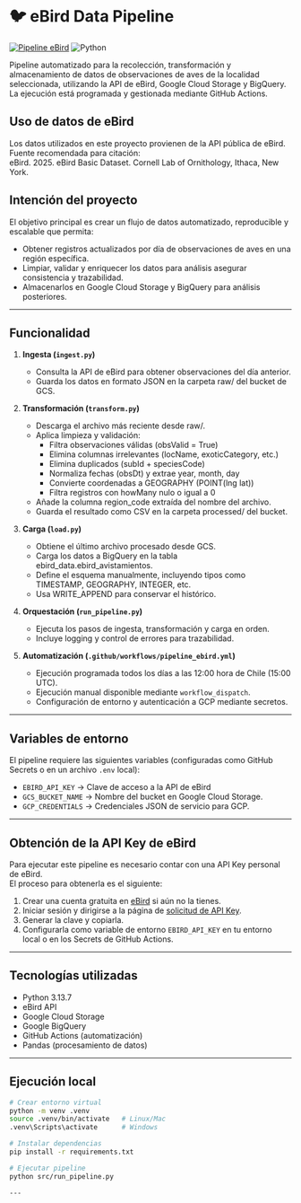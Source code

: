 # 🐦 eBird Data Pipeline
[![Pipeline eBird](https://github.com/Rominaraya/ebird-data-pipeline/actions/workflows/pipeline_ebird.yml/badge.svg)](https://github.com/Rominaraya/ebird-data-pipeline/actions/workflows/pipeline_ebird.yml)
![Python](https://img.shields.io/badge/python-3.13.7-blue.svg)

Pipeline automatizado para la recolección, transformación y almacenamiento de datos de observaciones de aves de la localidad seleccionada, utilizando la API de eBird, Google Cloud Storage y BigQuery.  
La ejecución está programada y gestionada mediante GitHub Actions.

## Uso de datos de eBird
Los datos utilizados en este proyecto provienen de la API pública de eBird.  
Fuente recomendada para citación:  
eBird. 2025. eBird Basic Dataset. Cornell Lab of Ornithology, Ithaca, New York.

## Intención del proyecto
El objetivo principal es crear un flujo de datos automatizado, reproducible y escalable que permita:

- Obtener registros actualizados por día de observaciones de aves en una región específica.
- Limpiar, validar y enriquecer los datos para análisis  asegurar consistencia y trazabilidad.
- Almacenarlos en Google Cloud Storage y BigQuery para análisis posteriores.

---

## Funcionalidad

1. **Ingesta (`ingest.py`)**  
   - Consulta la API de eBird para obtener observaciones del día anterior.  
   - Guarda los datos en formato JSON en la carpeta raw/ del bucket de GCS.

2. **Transformación (`transform.py`)**  
   - Descarga el archivo más reciente desde raw/. 
   - Aplica limpieza y validación:  
     - Filtra observaciones válidas (obsValid = True)  
     - Elimina columnas irrelevantes (locName, exoticCategory, etc.)  
     - Elimina duplicados (subId + speciesCode)
     - Normaliza fechas (obsDt) y extrae year, month, day
     - Convierte coordenadas a GEOGRAPHY (POINT(lng lat))
     - Filtra registros con howMany nulo o igual a 0
   - Añade la columna region_code extraída del nombre del archivo.
   - Guarda el resultado como CSV en la carpeta processed/ del bucket.

3. **Carga (`load.py`)**  
   - Obtiene el último archivo procesado desde GCS. 
   - Carga los datos a BigQuery en la tabla ebird_data.ebird_avistamientos. 
   - Define el esquema manualmente, incluyendo tipos como TIMESTAMP, GEOGRAPHY, INTEGER, etc.
   - Usa WRITE_APPEND para conservar el histórico.

4. **Orquestación (`run_pipeline.py`)**  
   - Ejecuta los pasos de ingesta, transformación y carga en orden.  
   - Incluye logging y control de errores para trazabilidad.

5. **Automatización (`.github/workflows/pipeline_ebird.yml`)**  
   - Ejecución programada todos los días a las 12:00 hora de Chile (15:00 UTC).  
   - Ejecución manual disponible mediante `workflow_dispatch`.  
   - Configuración de entorno y autenticación a GCP mediante secretos.

---

## Variables de entorno

El pipeline requiere las siguientes variables (configuradas como GitHub Secrets o en un archivo `.env` local):

- `EBIRD_API_KEY` → Clave de acceso a la API de eBird
- `GCS_BUCKET_NAME` → Nombre del bucket en Google Cloud Storage.  
- `GCP_CREDENTIALS` → Credenciales JSON de servicio para GCP.  

---
## Obtención de la API Key de eBird

Para ejecutar este pipeline es necesario contar con una API Key personal de eBird.  
El proceso para obtenerla es el siguiente:

1. Crear una cuenta gratuita en [eBird](https://ebird.org) si aún no la tienes.  
2. Iniciar sesión y dirigirse a la página de [solicitud de API Key](https://documenter.getpostman.com/view/664302/S1ENwy59).  
3. Generar la clave y copiarla.  
4. Configurarla como variable de entorno `EBIRD_API_KEY` en tu entorno local o en los Secrets de GitHub Actions.  

---

## Tecnologías utilizadas

- Python 3.13.7  
- eBird API  
- Google Cloud Storage  
- Google BigQuery  
- GitHub Actions (automatización)  
- Pandas (procesamiento de datos)

---

## Ejecución local

```bash
# Crear entorno virtual
python -m venv .venv
source .venv/bin/activate   # Linux/Mac
.venv\Scripts\activate      # Windows

# Instalar dependencias
pip install -r requirements.txt

# Ejecutar pipeline
python src/run_pipeline.py

---